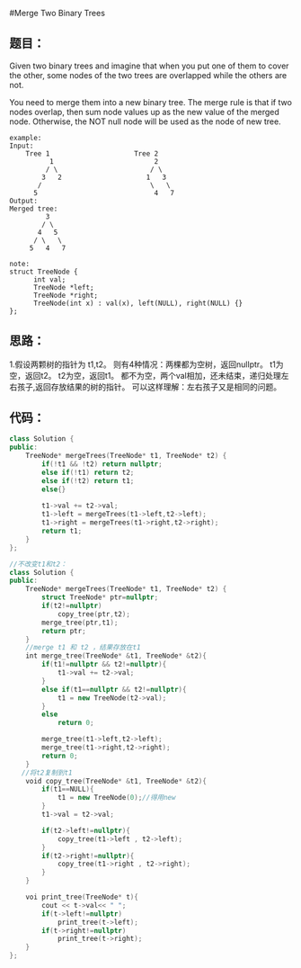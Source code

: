 #Merge Two Binary Trees

## 题目：

Given two binary trees and imagine that when you put one of them to cover the other, some nodes of the two trees are
overlapped while the others are not.

You need to merge them into a new binary tree. The merge rule is that if two nodes overlap, then sum node values up 
as the new value of the merged node. Otherwise, the NOT null node will be used as the node of new tree.

```
example:
Input: 
	Tree 1                     Tree 2                  
          1                         2                             
         / \                       / \                            
        3   2                     1   3                        
       /                           \   \                      
      5                             4   7                  
Output: 
Merged tree:
	     3
	    / \
	   4   5
	  / \   \ 
	 5   4   7

note:
struct TreeNode {
      int val;
      TreeNode *left;
      TreeNode *right;
      TreeNode(int x) : val(x), left(NULL), right(NULL) {}
};
```

## 思路：

1.假设两颗树的指针为 t1,t2。
  则有4种情况：两棵都为空树，返回nullptr。
            t1为空，返回t2。
            t2为空，返回t1。
            都不为空，两个val相加，还未结束，递归处理左右孩子,返回存放结果的树的指针。
  可以这样理解：左右孩子又是相同的问题。

## 代码：

```cpp
class Solution {
public:
    TreeNode* mergeTrees(TreeNode* t1, TreeNode* t2) {
        if(!t1 && !t2) return nullptr;
        else if(!t1) return t2;
        else if(!t2) return t1;
        else{}
        
        t1->val += t2->val;
        t1->left = mergeTrees(t1->left,t2->left);
        t1->right = mergeTrees(t1->right,t2->right);
        return t1;
    }
};

```


```cpp
//不改变t1和t2：
class Solution {
public:
    TreeNode* mergeTrees(TreeNode* t1, TreeNode* t2) {
        struct TreeNode* ptr=nullptr;
        if(t2!=nullptr)
            copy_tree(ptr,t2);
        merge_tree(ptr,t1);
        return ptr;
    }
    //merge t1 和 t2 ，结果存放在t1
    int merge_tree(TreeNode* &t1, TreeNode* &t2){
        if(t1!=nullptr && t2!=nullptr){
            t1->val += t2->val;
        }
        else if(t1==nullptr && t2!=nullptr){
            t1 = new TreeNode(t2->val);
        }
        else
            return 0;

        merge_tree(t1->left,t2->left);
        merge_tree(t1->right,t2->right);
        return 0;
    }
   //将t2复制到t1
    void copy_tree(TreeNode* &t1, TreeNode* &t2){
        if(t1==NULL){
            t1 = new TreeNode(0);//得用new
        }
        t1->val = t2->val;

        if(t2->left!=nullptr){
            copy_tree(t1->left , t2->left);
        }
        if(t2->right!=nullptr){
            copy_tree(t1->right , t2->right);
        }
    }

    voi print_tree(TreeNode* t){
        cout << t->val<< " ";
        if(t->left!=nullptr)
            print_tree(t->left);
        if(t->right!=nullptr)
            print_tree(t->right);
    }
}; 

```



